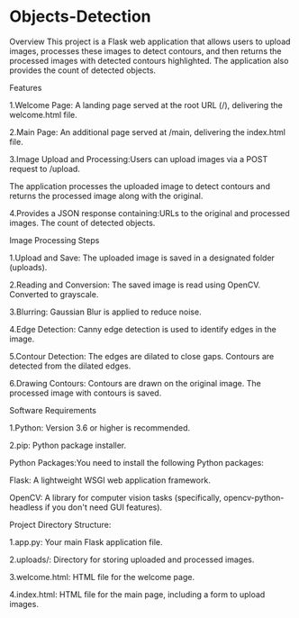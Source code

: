 # Objects-Detection

Overview
This project is a Flask web application that allows users to upload images, processes these images to detect contours, and then returns the processed images with detected contours highlighted. The application also provides the count of detected objects.

Features

1.Welcome Page: A landing page served at the root URL (/), delivering the welcome.html file.

2.Main Page: An additional page served at /main, delivering the index.html file.

3.Image Upload and Processing:Users can upload images via a POST request to /upload.

The application processes the uploaded image to detect contours and returns the processed image along with the original.

4.Provides a JSON response containing:URLs to the original and processed images.
The count of detected objects.




Image Processing Steps

1.Upload and Save:
The uploaded image is saved in a designated folder (uploads).

2.Reading and Conversion:
The saved image is read using OpenCV.
Converted to grayscale.

3.Blurring:
Gaussian Blur is applied to reduce noise.

4.Edge Detection:
Canny edge detection is used to identify edges in the image.

5.Contour Detection:
The edges are dilated to close gaps.
Contours are detected from the dilated edges.

6.Drawing Contours:
Contours are drawn on the original image.
The processed image with contours is saved.



Software Requirements

1.Python: Version 3.6 or higher is recommended.

2.pip: Python package installer.

Python Packages:You need to install the following Python packages:

Flask: A lightweight WSGI web application framework.

OpenCV: A library for computer vision tasks (specifically, opencv-python-headless if you don't need GUI features).



Project Directory Structure:

1.app.py: Your main Flask application file.

2.uploads/: Directory for storing uploaded and processed images.

3.welcome.html: HTML file for the welcome page.

4.index.html: HTML file for the main page, including a form to upload images.

